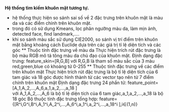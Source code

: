 
**Hệ thống tìm kiếm khuôn mặt tương tự.**
- hệ thống thực hiện so sánh sai số về 2 đặc trưng trên khuôn mặt là màu da và các điểm chính trên khuôn mặt.
- trong đó có sử dụng Kmeans, lọc phân ngưỡng màu da, làm mịn ảnh, detected face, find landmark,.... 
- khi so sánh màu sắc sử dụng CIE2000, so sánh vị trí điểm trên khuôn mặt bằng khoảng cách Euclide dựa trên các giá trị tỉ lệ diện tích và các góc
**	Thuộc tính đặc trưng về màu da
Thực hiện trích rút đặc trưng là bộ màu RGB mô tả tông màu da chủ đạo của khuôn mặt. 
Định dạng đặc trưng:
feature_skin=[R,G,B]
với R,G,B là tham số màu sắc của 3 màu red,green,blue có khoảng tử 0-255
**	Thuộc tính đặc trưng về các điểm trên khuôn mặt
Thực hiện trích rút đặc trưng là bộ tỉ lệ diện tích của 6 tam giác và 18 góc được hình thành từ các vector tạo nên từ 7 điểm chính trên khuôn mặt
Định dạng đặc trưng 24 phần tử: 
feature_point=[A_1,A_2,…,A_6,a_1,a_2,…,a_18 ]  
với A_1,A_2,…,A_6  là bộ tỉ lệ diện tích của 6 tam giác,a_1,a_2,…,a_18  là bộ 18 góc 
	Bộ thuộc tính đặc trưng tổng hợp:
feature={[R^i,G^i,B^i,A_1^i,A_2^i,…,A_6^i,a_1^i,a_2^i,…,a_18^i ],i∈(1,n)}

